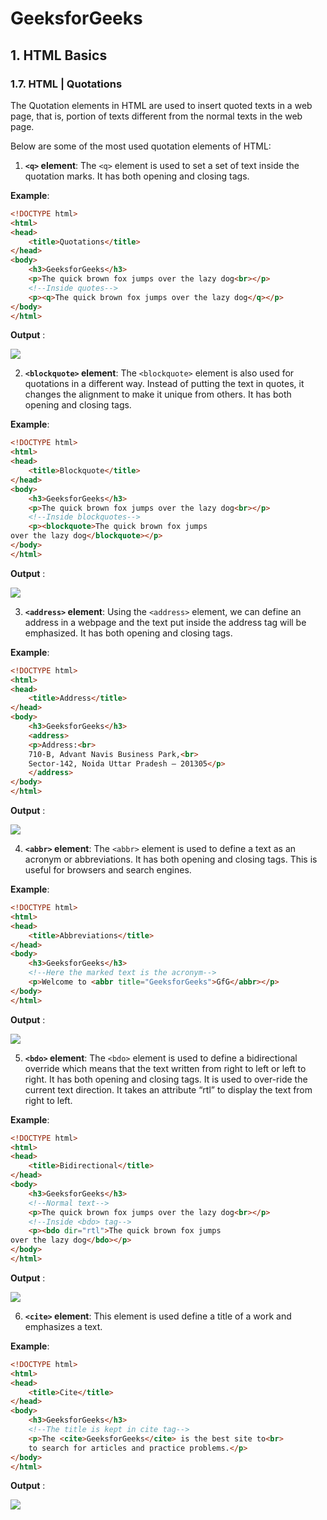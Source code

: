# GeeksforGeeks
## 1. HTML Basics

### 1.7. HTML | Quotations

The Quotation elements in HTML are used to insert quoted texts in a web page, that is, portion of texts different from the normal texts in the web page.

Below are some of the most used quotation elements of HTML:

1. **`<q>` element**:
The `<q>` element is used to set a set of text inside the quotation marks. It has both opening and closing tags.

**Example**:

```html
<!DOCTYPE html>
<html>
<head>
    <title>Quotations</title>
</head>
<body>
    <h3>GeeksforGeeks</h3>
    <p>The quick brown fox jumps over the lazy dog<br></p>
    <!--Inside quotes-->
    <p><q>The quick brown fox jumps over the lazy dog</q></p>
</body>
</html>
```

**Output** :

![](http://cdncontribute.geeksforgeeks.org/wp-content/uploads/q1-1.jpg)

2. **`<blockquote>` element**:
The `<blockquote>` element is also used for quotations in a different way. Instead of putting the text in quotes, it changes the alignment to make it unique from others. It has both opening and closing tags.

**Example**:

```html
<!DOCTYPE html>
<html>
<head>
    <title>Blockquote</title>
</head>
<body>
    <h3>GeeksforGeeks</h3>
    <p>The quick brown fox jumps over the lazy dog<br></p>
    <!--Inside blockquotes-->
    <p><blockquote>The quick brown fox jumps  
over the lazy dog</blockquote></p>
</body>
</html>
```

**Output** :

![](http://cdncontribute.geeksforgeeks.org/wp-content/uploads/q2-1.jpg)

3. **`<address>` element**:
Using the `<address>` element, we can define an address in a webpage and the text put inside the address tag will be emphasized. It has both opening and closing tags.

**Example**:

```html
<!DOCTYPE html>
<html>
<head>
    <title>Address</title>
</head>
<body>
    <h3>GeeksforGeeks</h3>
    <address>
    <p>Address:<br>
    710-B, Advant Navis Business Park,<br>
    Sector-142, Noida Uttar Pradesh – 201305</p>
    </address>
</body>
</html>
```

**Output** :

![](http://cdncontribute.geeksforgeeks.org/wp-content/uploads/q4.jpg)

4. **`<abbr>` element**: The `<abbr>` element is used to define a text as an acronym or abbreviations. It has both opening and closing tags. This is useful for browsers and search engines.

**Example**:

```html
<!DOCTYPE html>
<html>
<head>
    <title>Abbreviations</title>
</head>
<body>
    <h3>GeeksforGeeks</h3>
    <!--Here the marked text is the acronym-->
    <p>Welcome to <abbr title="GeeksforGeeks">GfG</abbr></p>
</body>
</html>
```

**Output** :

![](http://cdncontribute.geeksforgeeks.org/wp-content/uploads/q3.jpg)

5. **`<bdo>` element**:
The `<bdo>` element is used to define a bidirectional override which means that the text written from right to left or left to right. It has both opening and closing tags. It is used to over-ride the current text direction. It takes an attribute “rtl” to display the text from right to left.

**Example**:

```html
<!DOCTYPE html>
<html>
<head>
    <title>Bidirectional</title>
</head>
<body>
    <h3>GeeksforGeeks</h3>
    <!--Normal text-->    
    <p>The quick brown fox jumps over the lazy dog<br></p>
    <!--Inside <bdo> tag-->
    <p><bdo dir="rtl">The quick brown fox jumps  
over the lazy dog</bdo></p>
</body>
</html>
```

**Output** :

![](http://cdncontribute.geeksforgeeks.org/wp-content/uploads/q5.jpg)


6. **`<cite>` element**:
This element is used define a title of a work and emphasizes a text.

**Example**:

```html
<!DOCTYPE html>
<html>
<head>
    <title>Cite</title>
</head>
<body>
    <h3>GeeksforGeeks</h3>
    <!--The title is kept in cite tag-->
    <p>The <cite>GeeksforGeeks</cite> is the best site to<br>
    to search for articles and practice problems.</p>
</body>
</html>
```

**Output** :

![](http://cdncontribute.geeksforgeeks.org/wp-content/uploads/q6.jpg)
